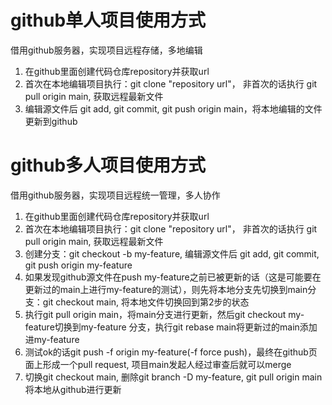 # github单人项目使用方式

借用github服务器，实现项目远程存储，多地编辑

1.  在github里面创建代码仓库repository并获取url
2. 首次在本地编辑项目执行：git clone "repository url"， 非首次的话执行 git pull origin main, 获取远程最新文件
3. 编辑源文件后 git add, git commit, git push origin main，将本地编辑的文件更新到github

# github多人项目使用方式

借用github服务器，实现项目远程统一管理，多人协作

1.  在github里面创建代码仓库repository并获取url
2. 首次在本地编辑项目执行：git clone "repository url"， 非首次的话执行 git pull origin main, 获取远程最新文件
3. 创建分支：git checkout  -b my-feature, 编辑源文件后 git add, git commit, git push origin my-feature
4. 如果发现github源文件在push my-feature之前已被更新的话（这是可能要在更新过的main上进行my-feature的测试），则先将本地分支先切换到main分支：git checkout main, 将本地文件切换回到第2步的状态
5. 执行git pull origin main，将main分支进行更新，然后git checkout my-feature切换到my-feature 分支，执行git rebase main将更新过的main添加进my-feature
6. 测试ok的话git push -f origin my-feature(-f force push)，最终在github页面上形成一个pull request, 项目main发起人经过审查后就可以merge
7. 切换git checkout main, 删除git branch -D my-feature, git pull origin main将本地从github进行更新 